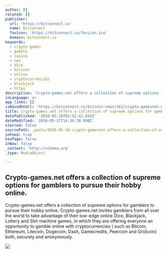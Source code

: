 ```yaml
---
author: []
related: []
publisher:
  url: 'https://bitconnect.co'
  name: Bitconnect
  favicon: 'https://bitconnect.co/favicon.ico'
  domain: bitconnect.co
keywords:
  - crypto-games
  - gamble
  - casino
  - net
  - dice
  - bitcoin
  - online
  - cryptocurrencies
  - blackjack
  - https
description: 'Crypto-games.net offers a collection of supreme options for gamblers to pursue their hobby online. Crypto-games.net invites gamblers from all over the world to take advantage of their low-edge online Dice, Blackjack, Lottery and Slot machine games, in which they are offering everyone an opportunity to gamble online with cryptocurrencies ( such as Bitcoin, Ethereum, Litecoin, Dogecoin, Dash, Gamecredits, Peercoin and Gridcoin) both, securely and anonymously.'
inLanguage: en
app_links: []
isBasedOnUrl: 'https://bitconnect.co/bitcoin-news/161/crypto-gamesnet-offers-a-collection-of-supreme-options-for-gamblers-to-pursue-their-hobby-online/'
title: Crypto-games.net offers a collection of supreme options for gamblers to pursue their hobby online.
datePublished: '2016-05-18T02:52:42.842Z'
dateModified: '2016-05-17T14:36:30.898Z'
starred: false
sourcePath: _posts/2016-05-18-crypto-gamesnet-offers-a-collection-of-supreme-options-for.md
inFeed: true
hasPage: false
inNav: false
_context: 'http://schema.org'
_type: MediaObject

---
```

<article style=""><h1>Crypto-games.net offers a collection of supreme options for gamblers to pursue their hobby online.</h1><p>Crypto-games.net offers a collection of supreme options for gamblers to pursue their hobby online. Crypto-games.net invites gamblers from all over the world to take advantage of their low-edge online Dice, Blackjack, Lottery and Slot machine games, in which they are offering everyone an opportunity to gamble online with cryptocurrencies ( such as Bitcoin, Ethereum, Litecoin, Dogecoin, Dash, Gamecredits, Peercoin and Gridcoin) both, securely and anonymously.</p><img src="https://bitconnect.co/upload/image/bit_coin_new/04272640151463492303_P7U4NkLpXR.jpg" /></article>